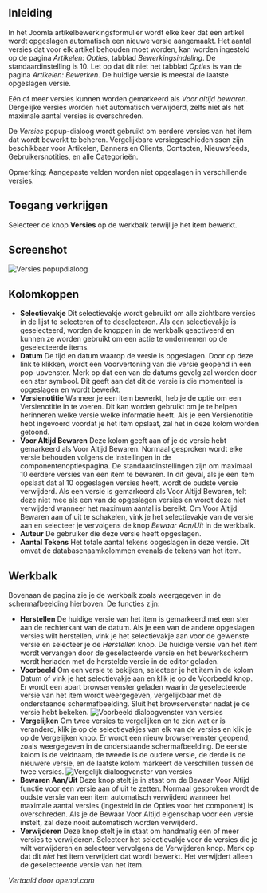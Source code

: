 <!-- Filename: Help4.x:Components_Version_History / Display title: Artikel: Versies  -->

## Inleiding

In het Joomla artikelbewerkingsformulier wordt elke keer dat een artikel wordt opgeslagen automatisch een nieuwe versie aangemaakt. Het aantal versies dat voor elk artikel behouden moet worden, kan worden ingesteld op de pagina *Artikelen: Opties*, tabblad *Bewerkingsindeling*. De standaardinstelling is 10. Let op dat dit niet het tabblad *Opties* is van de pagina *Artikelen: Bewerken*. De huidige versie is meestal de laatste opgeslagen versie.

Eén of meer versies kunnen worden gemarkeerd als *Voor altijd bewaren*. Dergelijke versies worden niet automatisch verwijderd, zelfs niet als het maximale aantal versies is overschreden.

De *Versies* popup-dialoog wordt gebruikt om eerdere versies van het item dat wordt bewerkt te beheren. Vergelijkbare versiegeschiedenissen zijn beschikbaar voor Artikelen, Banners en Clients, Contacten, Nieuwsfeeds, Gebruikersnotities, en alle Categorieën.

Opmerking: Aangepaste velden worden niet opgeslagen in verschillende versies.

## Toegang verkrijgen

Selecteer de knop **Versies** op de werkbalk terwijl je het item bewerkt.

## Screenshot

![Versies popupdialoog](../../../en/images/articles/articles-versions.png)

## Kolomkoppen

- **Selectievakje** Dit selectievakje wordt gebruikt om alle zichtbare versies in de lijst te selecteren of te deselecteren. Als een selectievakje is geselecteerd, worden de knoppen in de werkbalk geactiveerd en kunnen ze worden gebruikt om een actie te ondernemen op de geselecteerde items.
- **Datum** De tijd en datum waarop de versie is opgeslagen. Door op deze link te klikken, wordt een Voorvertoning van die versie geopend in een pop-upvenster. Merk op dat een van de datums gevolg zal worden door een ster symbool. Dit geeft aan dat dit de versie is die momenteel is opgeslagen en wordt bewerkt.
- **Versienotitie** Wanneer je een item bewerkt, heb je de optie om een Versienotitie in te voeren. Dit kan worden gebruikt om je te helpen herinneren welke versie welke informatie heeft. Als je een Versienotitie hebt ingevoerd voordat je het item opslaat, zal het in deze kolom worden getoond.
- **Voor Altijd Bewaren** Deze kolom geeft aan of je de versie hebt gemarkeerd als Voor Altijd Bewaren. Normaal gesproken wordt elke versie behouden volgens de instellingen in de componentenoptiespagina. De standaardinstellingen zijn om maximaal 10 eerdere versies van een item te bewaren. In dit geval, als je een item opslaat dat al 10 opgeslagen versies heeft, wordt de oudste versie verwijderd. Als een versie is gemarkeerd als Voor Altijd Bewaren, telt deze niet mee als een van de opgeslagen versies en wordt deze niet verwijderd wanneer het maximum aantal is bereikt. Om Voor Altijd Bewaren aan of uit te schakelen, vink je het selectievakje van de versie aan en selecteer je vervolgens de knop *Bewaar Aan/Uit* in de werkbalk.
- **Auteur** De gebruiker die deze versie heeft opgeslagen.
- **Aantal Tekens** Het totale aantal tekens opgeslagen in deze versie. Dit omvat de databasenaamkolommen evenals de tekens van het item.

## Werkbalk

Bovenaan de pagina zie je de werkbalk zoals weergegeven in de schermafbeelding hierboven. De functies zijn:

- **Herstellen** De huidige versie van het item is gemarkeerd met een ster aan de rechterkant van de datum. Als je een van de andere opgeslagen versies wilt herstellen, vink je het selectievakje aan voor de gewenste versie en selecteer je de *Herstellen* knop. De huidige versie van het item wordt vervangen door de geselecteerde versie en het bewerkscherm wordt herladen met de herstelde versie in de editor geladen.
- **Voorbeeld** Om een versie te bekijken, selecteer je het item in de kolom Datum of vink je het selectievakje aan en klik je op de Voorbeeld knop. Er wordt een apart browservenster geladen waarin de geselecteerde versie van het item wordt weergegeven, vergelijkbaar met de onderstaande schermafbeelding. Sluit het browservenster nadat je de versie hebt bekeken.
![Voorbeeld dialoogvenster van versies](../../../en/images/articles/articles-versions-preview.png)
- **Vergelijken** Om twee versies te vergelijken en te zien wat er is veranderd, klik je op de selectievakjes van elk van de versies en klik je op de Vergelijken knop. Er wordt een nieuw browservenster geopend, zoals weergegeven in de onderstaande schermafbeelding. De eerste kolom is de veldnaam, de tweede is de oudere versie, de derde is de nieuwere versie, en de laatste kolom markeert de verschillen tussen de twee versies.
![Vergelijk dialoogvenster van versies](../../../en/images/articles/articles-versions-compare.png)
- **Bewaren Aan/Uit** Deze knop stelt je in staat om de Bewaar Voor Altijd functie voor een versie aan of uit te zetten. Normaal gesproken wordt de oudste versie van een item automatisch verwijderd wanneer het maximale aantal versies (ingesteld in de Opties voor het component) is overschreden. Als je de Bewaar Voor Altijd eigenschap voor een versie instelt, zal deze nooit automatisch worden verwijderd.
- **Verwijderen** Deze knop stelt je in staat om handmatig een of meer versies te verwijderen. Selecteer het selectievakje voor de versies die je wilt verwijderen en selecteer vervolgens de Verwijderen knop. Merk op dat dit *niet* het item verwijdert dat wordt bewerkt. Het verwijdert alleen de geselecteerde versie van het item.

*Vertaald door openai.com*


